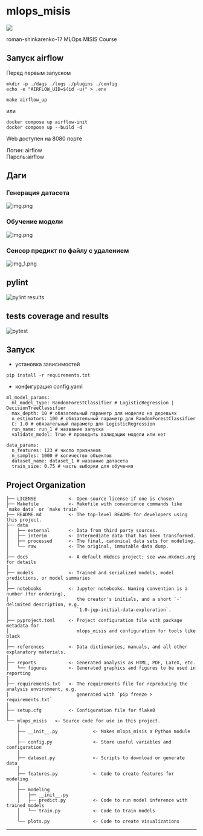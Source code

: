 # mlops_misis

<a target="_blank" href="https://cookiecutter-data-science.drivendata.org/">
    <img src="https://img.shields.io/badge/CCDS-Project%20template-328F97?logo=cookiecutter" />
</a>

roman-shinkarenko-17 MLOps MISIS Course 

## Запуск airflow

Перед первым запуском
```shell
mkdir -p ./dags ./logs ./plugins ./config
echo -e "AIRFLOW_UID=$(id -u)" > .env
```

```
make airflow_up
```
или 

```shell
docker compose up airflow-init
docker compose up --build -d
```
Web доступен на 8080 порте

Логин: airflow \
Пароль:airflow


## Даги

### Генерация датасета
![img.png](images/generate_dataset_dag.png)

### Обучение модели

![img.png](images/img.png)
### Сенсор предикт по файлу с удалением

![img_1.png](images/img_1.png)

## pylint

![pylint results](images/pylint.png)

## tests coverage and results 

![pytest](images/pytest.png)

## Запуск

- установка зависимостей 

```
pip install -r requirements.txt
```

- конфигурация config.yaml

```
ml_model_params:
  ml_model_type: RandomForestClassifier # LogisticRegression | DecisionTreeClassifier
  max_depth: 10 # обязательный параметр для моделях на деревьях
  n_estimators: 100 # обязательный параметр для RandomForestClassifier
  C: 1.0 # обязательный параметр для LogisticRegression
  run_name: run_1 # название запуска
  validate_model: True # проводить валидацию модели или нет

data_params:
  n_features: 123 # число признаков
  n_samples: 1000 # количество объектов
  dataset_name: dataset_1 # название датасета
  train_size: 0.75 # часть выборки для обучения
```

## Project Organization

```
├── LICENSE            <- Open-source license if one is chosen
├── Makefile           <- Makefile with convenience commands like `make data` or `make train`
├── README.md          <- The top-level README for developers using this project.
├── data
│   ├── external       <- Data from third party sources.
│   ├── interim        <- Intermediate data that has been transformed.
│   ├── processed      <- The final, canonical data sets for modeling.
│   └── raw            <- The original, immutable data dump.
│
├── docs               <- A default mkdocs project; see www.mkdocs.org for details
│
├── models             <- Trained and serialized models, model predictions, or model summaries
│
├── notebooks          <- Jupyter notebooks. Naming convention is a number (for ordering),
│                         the creator's initials, and a short `-` delimited description, e.g.
│                         `1.0-jqp-initial-data-exploration`.
│
├── pyproject.toml     <- Project configuration file with package metadata for 
│                         mlops_misis and configuration for tools like black
│
├── references         <- Data dictionaries, manuals, and all other explanatory materials.
│
├── reports            <- Generated analysis as HTML, PDF, LaTeX, etc.
│   └── figures        <- Generated graphics and figures to be used in reporting
│
├── requirements.txt   <- The requirements file for reproducing the analysis environment, e.g.
│                         generated with `pip freeze > requirements.txt`
│
├── setup.cfg          <- Configuration file for flake8
│
└── mlops_misis   <- Source code for use in this project.
    │
    ├── __init__.py             <- Makes mlops_misis a Python module
    │
    ├── config.py               <- Store useful variables and configuration
    │
    ├── dataset.py              <- Scripts to download or generate data
    │
    ├── features.py             <- Code to create features for modeling
    │
    ├── modeling                
    │   ├── __init__.py 
    │   ├── predict.py          <- Code to run model inference with trained models          
    │   └── train.py            <- Code to train models
    │
    └── plots.py                <- Code to create visualizations
```

--------

